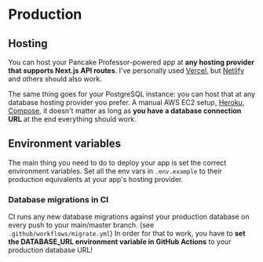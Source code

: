 # Production

## Hosting

You can host your Pancake Professor-powered app at **any hosting provider that supports Next.js API routes**. I've personally used [Vercel](https://vercel.com), but [Netlify](https://netlify.com) and others should also work.

The same thing goes for your PostgreSQL instance: you can host that at any database hosting provider you prefer. A manual AWS EC2 setup, [Heroku](https://heroku.com), [Compose](https://compose.com), it doesn't matter as long as **you have a database connection URL** at the end everything should work.

## Environment variables

The main thing you need to do to deploy your app is set the correct environment variables. Set all the env vars in `.env.example` to their production equivalents at your app's hosting provider.

### Database migrations in CI

CI runs any new database migrations against your production database on every push to your main/master branch. (see `.github/workflows/migrate.yml`) In order for that to work, you have to **set the DATABASE_URL environment variable in GitHub Actions** to your production database URL!
